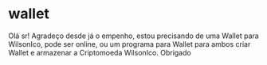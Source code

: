 # wallet
Olá sr! Agradeço desde já o empenho, estou precisando de uma Wallet para WilsonIco, pode ser online, ou um programa para Wallet para ambos criar Wallet e armazenar a Criptomoeda WilsonIco. Obrigado 
